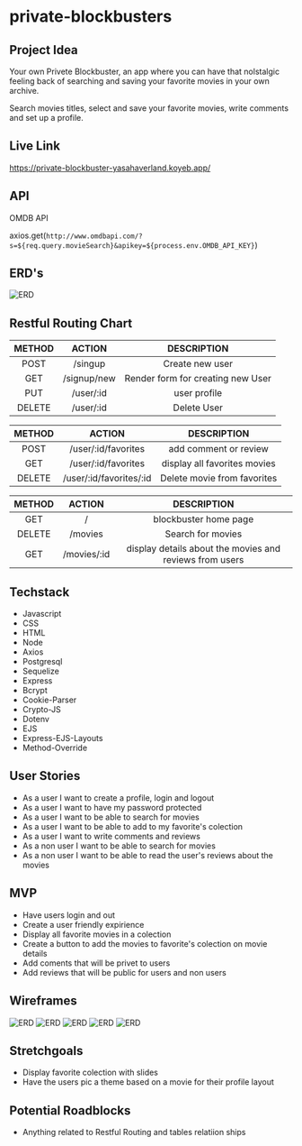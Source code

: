 # private-blockbusters

## Project Idea
Your own Privete Blockbuster, an app where you can have that nolstalgic feeling back of searching and saving your favorite movies in your own archive.

Search movies titles, select and save your favorite movies, write comments and set up a profile.

## Live Link

https://private-blockbuster-yasahaverland.koyeb.app/

## API 
OMDB API

  axios.get(`http://www.omdbapi.com/?s=${req.query.movieSearch}&apikey=${process.env.OMDB_API_KEY}`)

## ERD's

![ERD](./imgs/Screen%20Shot%202022-09-13%20at%202.44.11%20PM.png)

## Restful Routing Chart

| METHOD |   ACTION    |           DESCRIPTION             |
|:------:|:-----------:|:---------------------------------:|
| POST   | /singup     | Create new user                   |
| GET    | /signup/new | Render form for creating new User |
| PUT    | /user/:id   | user profile                      |
| DELETE | /user/:id  | Delete User                       |

| METHOD |   ACTION    |            DESCRIPTION               |
|:------:|:-----------:|:------------------------------------:|
| POST   | /user/:id/favorites| add comment or review         |
| GET    | /user/:id/favorites| display all favorites movies  |
| DELETE | /user/:id/favorites/:id|Delete movie from favorites|

| METHOD |   ACTION    |            DESCRIPTION               |
|:------:|:-----------:|:------------------------------------:|
| GET    |         /   |        blockbuster home page         |
| DELETE |    /movies  |         Search for movies            |
| GET    | /movies/:id |display details about the movies and reviews from users|

## Techstack

* Javascript
* CSS
* HTML
* Node
* Axios
* Postgresql
* Sequelize
* Express
* Bcrypt
* Cookie-Parser
* Crypto-JS
* Dotenv
* EJS
* Express-EJS-Layouts
* Method-Override

## User Stories

* As a user I want to create a profile, login and logout
* As a user I want to have my password protected
* As a user I want to be able to search for movies
* As a user I want to be able to add to my favorite's colection
* As a user I want to write comments and reviews
* As a non user I want to be able to search for movies
* As a non user I want to be able to read the user's reviews about the movies

## MVP

* Have users login and out 
* Create a user friendly expirience
* Display all favorite movies in a colection 
* Create a button to add the movies to favorite's colection on movie details
* Add coments that will be privet to users
* Add reviews that will be public for users and non users

## Wireframes
![ERD](./imgs/Slice%201.png)
![ERD](./imgs/Slice%201%20(1).png)
![ERD](./imgs/Slice%201%20(2).png)
![ERD](./imgs/Slice%201%20(3).png)
![ERD](./imgs/Slice%201%20(4).png)

## Stretchgoals

* Display favorite colection with slides
* Have the users pic a theme based on a movie for their profile layout

## Potential Roadblocks
* Anything related to Restful Routing and tables relatiion ships